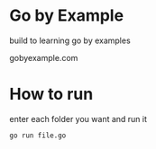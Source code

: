 # Go by Example

build to learning go by examples

gobyexample.com

# How to run

enter each folder you want and run it

```
go run file.go
```
